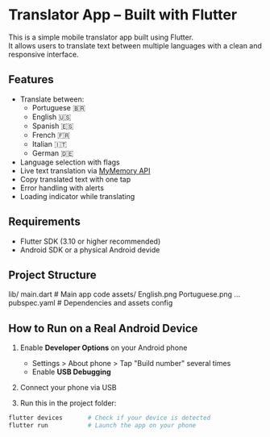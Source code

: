 # Translator App – Built with Flutter

This is a simple mobile translator app built using Flutter.  
It allows users to translate text between multiple languages with a clean and responsive interface.

## Features

- Translate between:
  - Portuguese 🇧🇷
  - English 🇺🇸
  - Spanish 🇪🇸
  - French 🇫🇷
  - Italian 🇮🇹
  - German 🇩🇪
- Language selection with flags
- Live text translation via [MyMemory API](https://mymemory.translated.net/)
- Copy translated text with one tap
- Error handling with alerts
- Loading indicator while translating

## Requirements

- Flutter SDK (3.10 or higher recommended)
- Android SDK or a physical Android devide

## Project Structure

lib/
  main.dart              # Main app code
assets/
  English.png
  Portuguese.png
  ...
pubspec.yaml             # Dependencies and assets config


## How to Run on a Real Android Device

1. Enable **Developer Options** on your Android phone
   - Settings > About phone > Tap "Build number" several times
   - Enable **USB Debugging**

2. Connect your phone via USB

3. Run this in the project folder:

```bash
flutter devices       # Check if your device is detected
flutter run           # Launch the app on your phone

